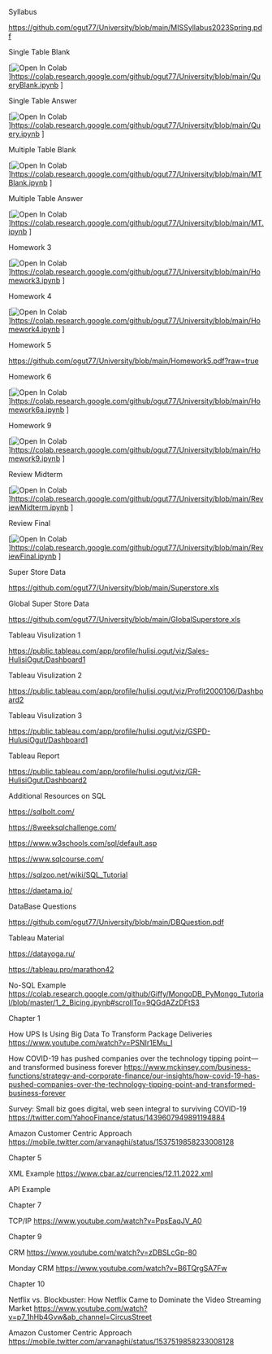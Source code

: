Syllabus

https://github.com/ogut77/University/blob/main/MISSyllabus2023Spring.pdf

Single Table Blank

[![Open In Colab](https://colab.research.google.com/assets/colab-badge.svg)]https://colab.research.google.com/github/ogut77/University/blob/main/QueryBlank.ipynb ]


Single Table Answer

[![Open In Colab](https://colab.research.google.com/assets/colab-badge.svg)]https://colab.research.google.com/github/ogut77/University/blob/main/Query.ipynb ]

Multiple Table Blank


[![Open In Colab](https://colab.research.google.com/assets/colab-badge.svg)]https://colab.research.google.com/github/ogut77/University/blob/main/MTBlank.ipynb ]

Multiple Table Answer

[![Open In Colab](https://colab.research.google.com/assets/colab-badge.svg)]https://colab.research.google.com/github/ogut77/University/blob/main/MT.ipynb ]

Homework 3

[![Open In Colab](https://colab.research.google.com/assets/colab-badge.svg)]https://colab.research.google.com/github/ogut77/University/blob/main/Homework3.ipynb ]

Homework 4

[![Open In Colab](https://colab.research.google.com/assets/colab-badge.svg)]https://colab.research.google.com/github/ogut77/University/blob/main/Homework4.ipynb ]

Homework 5

https://github.com/ogut77/University/blob/main/Homework5.pdf?raw=true


Homework 6

[![Open In Colab](https://colab.research.google.com/assets/colab-badge.svg)]https://colab.research.google.com/github/ogut77/University/blob/main/Homework6a.ipynb ]


Homework 9

[![Open In Colab](https://colab.research.google.com/assets/colab-badge.svg)]https://colab.research.google.com/github/ogut77/University/blob/main/Homework9.ipynb ]


Review Midterm

[![Open In Colab](https://colab.research.google.com/assets/colab-badge.svg)]https://colab.research.google.com/github/ogut77/University/blob/main/ReviewMidterm.ipynb ]

Review Final

[![Open In Colab](https://colab.research.google.com/assets/colab-badge.svg)]https://colab.research.google.com/github/ogut77/University/blob/main/ReviewFinal.ipynb ]

Super Store Data

https://github.com/ogut77/University/blob/main/Superstore.xls

Global Super Store Data

https://github.com/ogut77/University/blob/main/GlobalSuperstore.xls


Tableau Visulization 1

https://public.tableau.com/app/profile/hulisi.ogut/viz/Sales-HulisiOgut/Dashboard1

Tableau Visulization 2

https://public.tableau.com/app/profile/hulisi.ogut/viz/Profit2000106/Dashboard2

Tableau Visulization 3

https://public.tableau.com/app/profile/hulisi.ogut/viz/GSPD-HulusiOgut/Dashboard1

Tableau Report

https://public.tableau.com/app/profile/hulisi.ogut/viz/GR-HulisiOgut/Dashboard2


Additional Resources on SQL

https://sqlbolt.com/

https://8weeksqlchallenge.com/

https://www.w3schools.com/sql/default.asp

https://www.sqlcourse.com/

https://sqlzoo.net/wiki/SQL_Tutorial

https://daetama.io/

DataBase Questions

https://github.com/ogut77/University/blob/main/DBQuestion.pdf

Tableau Material

https://datayoga.ru/

https://tableau.pro/marathon42

No-SQL Example
https://colab.research.google.com/github/Giffy/MongoDB_PyMongo_Tutorial/blob/master/1_2_Bicing.ipynb#scrollTo=9QGdAZzDFtS3

Chapter 1

How UPS Is Using Big Data To Transform Package Deliveries
https://www.youtube.com/watch?v=PSNIr1EMu_I

How COVID-19 has pushed companies over the technology tipping point—and transformed business forever
https://www.mckinsey.com/business-functions/strategy-and-corporate-finance/our-insights/how-covid-19-has-pushed-companies-over-the-technology-tipping-point-and-transformed-business-forever

Survey: Small biz goes digital, web seen integral to surviving COVID-19
https://twitter.com/YahooFinance/status/1439607949891194884

Amazon Customer Centric Approach
https://mobile.twitter.com/arvanaghi/status/1537519858233008128

Chapter 5

XML Example
https://www.cbar.az/currencies/12.11.2022.xml

API Example 

Chapter 7

TCP/IP
https://www.youtube.com/watch?v=PpsEaqJV_A0

Chapter 9

CRM
https://www.youtube.com/watch?v=zDBSLcGp-80

Monday CRM
https://www.youtube.com/watch?v=B6TQrgSA7Fw

Chapter 10

Netflix vs. Blockbuster: How Netflix Came to Dominate the Video Streaming Market
https://www.youtube.com/watch?v=p7_1hHb4Gvw&ab_channel=CircusStreet

Amazon Customer Centric Approach
https://mobile.twitter.com/arvanaghi/status/1537519858233008128





